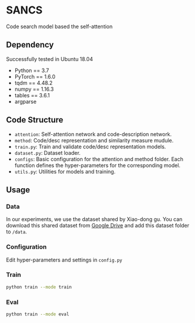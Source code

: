 # SANCS
Code search model based the self-attention

## Dependency
Successfully tested in Ubuntu 18.04
- Python == 3.7
- PyTorch == 1.6.0
- tqdm == 4.48.2
- numpy == 1.16.3
- tables == 3.6.1
- argparse

## Code Structure
- `attention`: Self-attention network and code-description network.
- `method`: Code/desc representation and similarity measure mudule.
- `train.py`: Train and validate code/desc representation models.
- `dataset.py`: Dataset loader.
- `configs`: Basic configuration for the attention and method folder. Each function defines the hyper-parameters for the corresponding model.
- `utils.py`: Utilities for models and training.

## Usage

  ### Data
  In our experiments, we use the dataset shared by Xiao-dong gu. You can download this shared dataset from [Google Drive](https://drive.google.com/drive/folders/1GZYLT_lzhlVczXjD6dgwVUvDDPHMB6L7?usp=sharing) and add this dataset folder to `/data`.
  
  ### Configuration
  Edit hyper-parameters and settings in `config.py`
  
  ### Train
  ```bash
  python train --mode train
  ```
  
  ### Eval
  ```bash
  python train --mode eval
  ```
  
